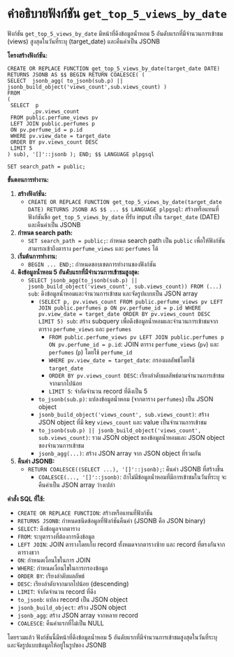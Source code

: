 # คำอธิบายฟังก์ชัน `get_top_5_views_by_date`

ฟังก์ชัน `get_top_5_views_by_date` มีหน้าที่ดึงข้อมูลน้ำหอม 5 อันดับแรกที่มีจำนวนการเข้าชม (views) สูงสุดในวันที่ระบุ (target_date) และคืนค่าเป็น JSONB

**โครงสร้างฟังก์ชัน:**

```tsql
CREATE OR REPLACE FUNCTION get_top_5_views_by_date(target_date DATE) RETURNS JSONB AS $$ BEGIN RETURN COALESCE( (
SELECT  jsonb_agg( to_jsonb(sub.p) || jsonb_build_object('views_count',sub.views_count) )
FROM
(
 SELECT  p
        ,pv.views_count
 FROM public.perfume_views pv
 LEFT JOIN public.perfumes p
 ON pv.perfume_id = p.id
 WHERE pv.view_date = target_date
 ORDER BY pv.views_count DESC
 LIMIT 5
) sub), '[]'::jsonb ); END; $$ LANGUAGE plpgsql

SET search_path = public;
```

**ขั้นตอนการทำงาน:**

1. **สร้างฟังก์ชัน:**
    * `CREATE OR REPLACE FUNCTION get_top_5_views_by_date(target_date DATE) RETURNS JSONB AS $$ ... $$ LANGUAGE plpgsql`: สร้างหรือแทนที่ฟังก์ชันชื่อ `get_top_5_views_by_date` ที่รับ input เป็น `target_date` (DATE) และคืนค่าเป็น JSONB
2. **กำหนด search path:**
    * `SET search_path = public;`: กำหนด search path เป็น `public` เพื่อให้ฟังก์ชันสามารถเข้าถึงตาราง `perfume_views` และ `perfumes` ได้
3. **เริ่มต้นการทำงาน:**
    * `BEGIN ... END;`: กำหนดขอบเขตการทำงานของฟังก์ชัน
4. **ดึงข้อมูลน้ำหอม 5 อันดับแรกที่มีจำนวนการเข้าชมสูงสุด:**
    * `SELECT jsonb_agg(to_jsonb(sub.p) || jsonb_build_object('views_count', sub.views_count)) FROM (...) sub`: ดึงข้อมูลน้ำหอมและจำนวนการเข้าชม และจัดรูปแบบเป็น JSON array
        * `(SELECT p, pv.views_count FROM public.perfume_views pv LEFT JOIN public.perfumes p ON pv.perfume_id = p.id WHERE pv.view_date = target_date ORDER BY pv.views_count DESC LIMIT 5) sub`: สร้าง subquery เพื่อดึงข้อมูลน้ำหอมและจำนวนการเข้าชมจากตาราง `perfume_views` และ `perfumes`
            * `FROM public.perfume_views pv LEFT JOIN public.perfumes p ON pv.perfume_id = p.id`: JOIN ตาราง `perfume_views` (`pv`) และ `perfumes` (`p`) โดยใช้ `perfume_id`
            * `WHERE pv.view_date = target_date`: กรองผลลัพธ์โดยใช้ `target_date`
            * `ORDER BY pv.views_count DESC`: เรียงลำดับผลลัพธ์ตามจำนวนการเข้าชมจากมากไปน้อย
            * `LIMIT 5`: จำกัดจำนวน record ที่ดึงเป็น 5
        * `to_jsonb(sub.p)`: แปลงข้อมูลน้ำหอม (จากตาราง `perfumes`) เป็น JSON object
        * `jsonb_build_object('views_count', sub.views_count)`: สร้าง JSON object ที่มี key `views_count` และ value เป็นจำนวนการเข้าชม
        * `to_jsonb(sub.p) || jsonb_build_object('views_count', sub.views_count)`: รวม JSON object ของข้อมูลน้ำหอมและ JSON object ของจำนวนการเข้าชม
        * `jsonb_agg(...)`: สร้าง JSON array จาก JSON object ที่รวมกัน
5. **คืนค่า JSONB:**
    * `RETURN COALESCE((SELECT ...), '[]'::jsonb);`: คืนค่า JSONB ที่สร้างขึ้น
        * `COALESCE(..., '[]'::jsonb)`: ถ้าไม่มีข้อมูลน้ำหอมที่มีการเข้าชมในวันที่ระบุ จะคืนค่าเป็น JSON array ว่างเปล่า

**คำสั่ง SQL ที่ใช้:**

* `CREATE OR REPLACE FUNCTION`: สร้างหรือแทนที่ฟังก์ชัน
* `RETURNS JSONB`: กำหนดชนิดข้อมูลที่ฟังก์ชันคืนค่า (JSONB คือ JSON binary)
* `SELECT`: ดึงข้อมูลจากตาราง
* `FROM`: ระบุตารางที่ต้องการดึงข้อมูล
* `LEFT JOIN`: JOIN ตารางโดยเก็บ record ทั้งหมดจากตารางซ้าย และ record ที่ตรงกันจากตารางขวา
* `ON`: กำหนดเงื่อนไขในการ JOIN
* `WHERE`: กำหนดเงื่อนไขในการกรองข้อมูล
* `ORDER BY`: เรียงลำดับผลลัพธ์
* `DESC`: เรียงลำดับจากมากไปน้อย (descending)
* `LIMIT`: จำกัดจำนวน record ที่ดึง
* `to_jsonb`: แปลง record เป็น JSON object
* `jsonb_build_object`: สร้าง JSON object
* `jsonb_agg`: สร้าง JSON array จากหลาย record
* `COALESCE`: คืนค่าแรกที่ไม่เป็น NULL

โดยรวมแล้ว ฟังก์ชันนี้มีหน้าที่ดึงข้อมูลน้ำหอม 5 อันดับแรกที่มีจำนวนการเข้าชมสูงสุดในวันที่ระบุ และจัดรูปแบบข้อมูลให้อยู่ในรูปของ JSONB

